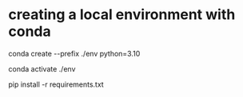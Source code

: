# creating a local environment with conda

conda create --prefix ./env python=3.10

conda activate ./env

pip install -r requirements.txt

